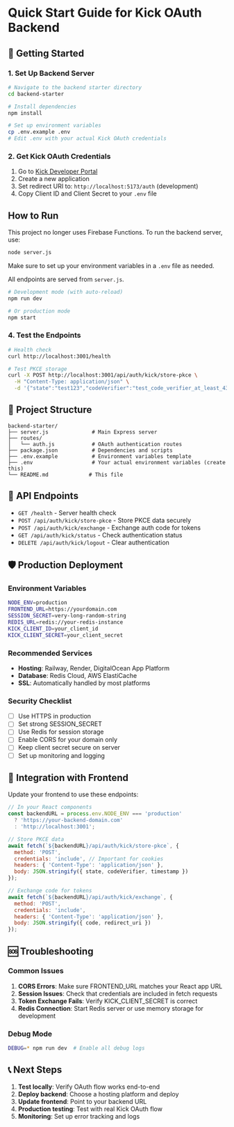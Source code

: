 # Quick Start Guide for Kick OAuth Backend

## 🚀 Getting Started

### 1. Set Up Backend Server

```bash
# Navigate to the backend starter directory
cd backend-starter

# Install dependencies
npm install

# Set up environment variables
cp .env.example .env
# Edit .env with your actual Kick OAuth credentials
```

### 2. Get Kick OAuth Credentials

1. Go to [Kick Developer Portal](https://kick.com/developer/applications)
2. Create a new application
3. Set redirect URI to: `http://localhost:5173/auth` (development)
4. Copy Client ID and Client Secret to your `.env` file

## How to Run

This project no longer uses Firebase Functions. To run the backend server, use:

```bash
node server.js
```

Make sure to set up your environment variables in a `.env` file as needed.

All endpoints are served from `server.js`.


```bash
# Development mode (with auto-reload)
npm run dev

# Or production mode
npm start
```

### 4. Test the Endpoints

```bash
# Health check
curl http://localhost:3001/health

# Test PKCE storage
curl -X POST http://localhost:3001/api/auth/kick/store-pkce \
  -H "Content-Type: application/json" \
  -d '{"state":"test123","codeVerifier":"test_code_verifier_at_least_43_chars_long_12345","timestamp":1234567890}'
```

## 📁 Project Structure

```
backend-starter/
├── server.js              # Main Express server
├── routes/
│   └── auth.js            # OAuth authentication routes  
├── package.json           # Dependencies and scripts
├── .env.example           # Environment variables template
├── .env                   # Your actual environment variables (create this)
└── README.md             # This file
```

## 🔌 API Endpoints

- `GET /health` - Server health check
- `POST /api/auth/kick/store-pkce` - Store PKCE data securely
- `POST /api/auth/kick/exchange` - Exchange auth code for tokens
- `GET /api/auth/kick/status` - Check authentication status  
- `DELETE /api/auth/kick/logout` - Clear authentication

## 🛡️ Production Deployment

### Environment Variables
```bash
NODE_ENV=production
FRONTEND_URL=https://yourdomain.com
SESSION_SECRET=very-long-random-string
REDIS_URL=redis://your-redis-instance
KICK_CLIENT_ID=your_client_id
KICK_CLIENT_SECRET=your_client_secret
```

### Recommended Services
- **Hosting**: Railway, Render, DigitalOcean App Platform
- **Database**: Redis Cloud, AWS ElastiCache  
- **SSL**: Automatically handled by most platforms

### Security Checklist
- [ ] Use HTTPS in production
- [ ] Set strong SESSION_SECRET
- [ ] Use Redis for session storage
- [ ] Enable CORS for your domain only
- [ ] Keep client secret secure on server
- [ ] Set up monitoring and logging

## 🔧 Integration with Frontend

Update your frontend to use these endpoints:

```javascript
// In your React components
const backendURL = process.env.NODE_ENV === 'production' 
  ? 'https://your-backend-domain.com'
  : 'http://localhost:3001';

// Store PKCE data
await fetch(`${backendURL}/api/auth/kick/store-pkce`, {
  method: 'POST',
  credentials: 'include', // Important for cookies
  headers: { 'Content-Type': 'application/json' },
  body: JSON.stringify({ state, codeVerifier, timestamp })
});

// Exchange code for tokens
await fetch(`${backendURL}/api/auth/kick/exchange`, {
  method: 'POST', 
  credentials: 'include',
  headers: { 'Content-Type': 'application/json' },
  body: JSON.stringify({ code, redirect_uri })
});
```

## 🆘 Troubleshooting

### Common Issues

1. **CORS Errors**: Make sure FRONTEND_URL matches your React app URL
2. **Session Issues**: Check that credentials are included in fetch requests
3. **Token Exchange Fails**: Verify KICK_CLIENT_SECRET is correct
4. **Redis Connection**: Start Redis server or use memory storage for development

### Debug Mode
```bash
DEBUG=* npm run dev  # Enable all debug logs
```

## 📞 Next Steps

1. **Test locally**: Verify OAuth flow works end-to-end
2. **Deploy backend**: Choose a hosting platform and deploy
3. **Update frontend**: Point to your backend URL
4. **Production testing**: Test with real Kick OAuth flow
5. **Monitoring**: Set up error tracking and logs